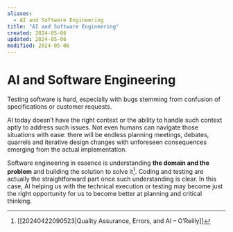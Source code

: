 ```yaml
---
aliases:
  - AI and Software Engineering
title: "AI and Software Engineering"
created: 2024-05-06
updated: 2024-05-06
modified: 2024-05-06
---
```


# AI and Software Engineering

Testing software is hard, especially with bugs stemming from confusion of specifications or customer requests.

AI today doesn’t have the right context or the ability to handle such context aptly to address such issues. Not even humans can navigate those situations with ease: there will be endless planning meetings, debates, quarrels and iterative design changes with unforeseen consequences emerging from the actual implementation.

Software engineering in essence is understanding **the domain and the problem** and building the solution to solve it[^1]. Coding and testing are actually the straightforward part once such understanding is clear. In this case, AI helping us with the technical execution or testing may become just the right opportunity for us to become better at planning and critical thinking.

[^1]: [[20240422090523|Quality Assurance, Errors, and AI – O’Reilly]]